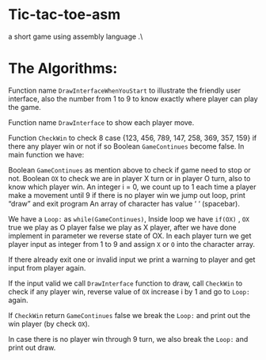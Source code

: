 # Tic-tac-toe-asm
a short game using assembly language .\

# The Algorithms:
Function name `DrawInterfaceWhenYouStart` to illustrate the friendly user interface, also the number from 1 to 9 to know exactly where player can play the game.
  
Function name `DrawInterface` to show each player move.
 
Function `CheckWin` to check 8 case {123, 456, 789, 147, 258, 369, 357, 159} if there any player win or not if so Boolean `GameContinues` become false.
In main function we have:

Boolean `GameContinues` as mention above to check if game need to stop or not.
Boolean `OX` to check we are in player X turn or in player O turn, also to know which player win.
An integer i = 0, we count up to 1 each time a player make a movement until 9 if there is no player win we jump out loop, print “draw” and exit program
An array of character has value ‘ ‘ (spacebar).
  
We have a `Loop:`  as `while(GameContinues)`, Inside loop we have `if(OX)` , `OX` true we play as O player false we play as X player, after we have done implement in parameter we reverse state of  OX.
In each player turn we get player input as integer from 1 to 9 and assign `X` or `O` into the character array.
 
If there already exit one or invalid input we print a warning to player and get input from player again.
 
If the input valid we call `DrawInterface` function to draw, call `CheckWin` to check if any player win, reverse value of `OX` increase i by 1 and  go to `Loop:`   again.
 
If `CheckWin` return `GameContinues` false we break the `Loop:`  and print out the win player (by check `OX`).
 
In case there is no player win through 9 turn, we also break the `Loop:`  and print out draw.
 

